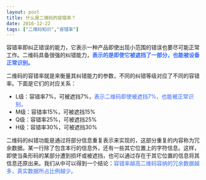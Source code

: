 ```yaml
---
layout: post
title: 什么是二维码的容错率？
date: 2016-12-22
tags: ["二维码知识","容错率"]
---
```


容错率即纠正错误的能力，它表示一种产品即使出现小范围的错误也要尽可能正常工作。二维码具备很强的纠错能力，**<span style="color: #3366ff;">表示的是即使它被遮挡了一部分，也能被设备正常识别。</span>**

二维码的容错率就是来衡量其纠错能力的参数，不同的纠错等级对应了不同的容错率。下面是它们的对应关系：

* L级：容错率7%，可被遮挡7%，<span style="color: #3366ff;">表示二维码即使被遮挡7%，也能被正常识别。</span>
* M级：容错率15%，可被遮挡15%
* Q级：容错率25%，可被遮挡25%
* H级：容错率30%，可被遮挡30%

二维码的纠错功能是通过将部分信息重复表示来实现的，这部分重复的内容称为冗余数据。某一行除了包含本行的信息外，还有一些其它位置上的字符信息。这样，即使当条形码的某部分遭到损坏或被遮挡，也可以通过存在于其它位置的信息将其信息还原出来。我们从中可以得到一个结论：<span style="color: #3366ff;">容错率越高二维码容纳的冗余数据越多，真实数据所占比例越少。</span>